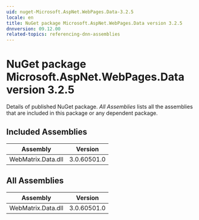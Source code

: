 ```yaml
---
uid: nuget-Microsoft.AspNet.WebPages.Data-3.2.5
locale: en
title: NuGet package Microsoft.AspNet.WebPages.Data version 3.2.5
dnnversion: 09.12.00
related-topics: referencing-dnn-assemblies
---
```


# NuGet package Microsoft.AspNet.WebPages.Data version 3.2.5
Details of published NuGet package.
*All Assemblies* lists all the assemblies that are included in this package or any dependent package.

## Included Assemblies

|Assembly|Version|
|---|---|
|WebMatrix.Data.dll|3.0.60501.0|

## All Assemblies

|Assembly|Version|
|---|---|
|WebMatrix.Data.dll|3.0.60501.0|

